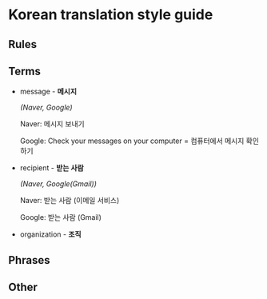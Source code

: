 # Korean translation style guide

## Rules

## Terms
- message - **메시지**
  
  *(Naver, Google)*
  
  Naver: 메시지 보내기
  
  Google: Check your messages on your computer = 컴퓨터에서 메시지 확인하기
  
- recipient - **받는 사람**

   *(Naver, Google(Gmail))*
   
   Naver: 받는 사람 (이메일 서비스)
   
   Google: 받는 사람 (Gmail)
   
- organization - **조직**
   
## Phrases

## Other

